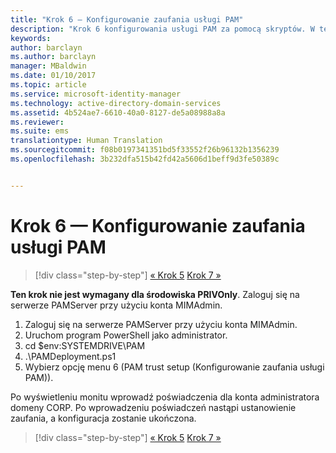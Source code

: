 ```yaml
---
title: "Krok 6 — Konfigurowanie zaufania usługi PAM"
description: "Krok 6 konfigurowania usługi PAM za pomocą skryptów. W tej sekcji omówiono sposób konfigurowania niezbędnej relacji zaufania między domenami CORP i PRIV"
keywords: 
author: barclayn
ms.author: barclayn
manager: MBaldwin
ms.date: 01/10/2017
ms.topic: article
ms.service: microsoft-identity-manager
ms.technology: active-directory-domain-services
ms.assetid: 4b524ae7-6610-40a0-8127-de5a08988a8a
ms.reviewer: 
ms.suite: ems
translationtype: Human Translation
ms.sourcegitcommit: f08b0197341351bd5f33552f26b96132b1356239
ms.openlocfilehash: 3b232dfa515b42fd42a5606d1beff9d3fe50389c


---
```


# <a name="step-6-set-up-the-pam-trust"></a>Krok 6 — Konfigurowanie zaufania usługi PAM

>[!div class="step-by-step"]
[« Krok 5](sp1-step5-configuring-pam.md)
[Krok 7 »](sp1-step7-setup-sidhistory-sidfiltering.md)

**Ten krok nie jest wymagany dla środowiska PRIVOnly**. Zaloguj się na serwerze PAMServer przy użyciu konta MIMAdmin.

1. Zaloguj się na serwerze PAMServer przy użyciu konta MIMAdmin.
2. Uruchom program PowerShell jako administrator.
3. cd $env:SYSTEMDRIVE\PAM
4. .\PAMDeployment.ps1
5. Wybierz opcję menu 6 (PAM trust setup (Konfigurowanie zaufania usługi PAM)).

  Po wyświetleniu monitu wprowadź poświadczenia dla konta administratora domeny CORP. Po wprowadzeniu poświadczeń nastąpi ustanowienie zaufania, a konfiguracja zostanie ukończona.

>[!div class="step-by-step"]
[« Krok 5](sp1-step5-configuring-pam.md)
[Krok 7 »](sp1-step7-setup-sidhistory-sidfiltering.md)



<!--HONumber=Jan17_HO2-->



